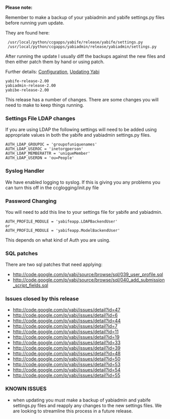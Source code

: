 **Please note:**

Remember to make a backup of your yabiadmin and yabife settings.py files before running yum update.

They are found here:

```
 /usr/local/python/ccgapps/yabife/release/yabife/settings.py
 /usr/local/python/ccgapps/yabiadmin/release/yabiadmin/settings.py

```

After running the update I usually diff the backups against the new files and then either patch them by hand or using patch.

Further details: [Configuration](Configuration.md), [Updating Yabi](Updating.md)

```
yabife-release-2.00
yabiadmin-release-2.00
yabibe-release-2.00
```

This release has a number of changes. There are some changes you will need to make to keep things running.

### Settings File LDAP changes ###
If you are using LDAP the following settings will need to be added using appropriate values in both the yabife and yabiadmin settings.py files.

```
AUTH_LDAP_GROUPOC = 'groupofuniquenames'
AUTH_LDAP_USEROC = 'inetorgperson'
AUTH_LDAP_MEMBERATTR = 'uniqueMember'
AUTH_LDAP_USERDN = 'ou=People'
```

### Syslog Handler ###
We have enabled logging to syslog. If this is giving you any problems you can turn this off in the ccglogging/init.py file

### Password Changing ###
You will need to add this line to your settings file for yabife and yabiadmin.

```
AUTH_PROFILE_MODULE = 'yabifeapp.LDAPBackendUser'
or
AUTH_PROFILE_MODULE = 'yabifeapp.ModelBackendUser'
```
This depends on what kind of Auth you are using.

### SQL patches ###
There are two sql patches that need applying:
  * http://code.google.com/p/yabi/source/browse/sql/039_user_profile.sql
  * http://code.google.com/p/yabi/source/browse/sql/040_add_submission_script_fields.sql


### Issues closed by this release ###
  * http://code.google.com/p/yabi/issues/detail?id=47
  * http://code.google.com/p/yabi/issues/detail?id=6
  * http://code.google.com/p/yabi/issues/detail?id=44
  * http://code.google.com/p/yabi/issues/detail?id=7
  * http://code.google.com/p/yabi/issues/detail?id=11
  * http://code.google.com/p/yabi/issues/detail?id=19
  * http://code.google.com/p/yabi/issues/detail?id=33
  * http://code.google.com/p/yabi/issues/detail?id=39
  * http://code.google.com/p/yabi/issues/detail?id=48
  * http://code.google.com/p/yabi/issues/detail?id=50
  * http://code.google.com/p/yabi/issues/detail?id=53
  * http://code.google.com/p/yabi/issues/detail?id=54
  * http://code.google.com/p/yabi/issues/detail?id=55



### KNOWN ISSUES ###
  * when updating you must make a backup of yabiadmin and yabife settings.py files and reapply any changes to the new settings files. We are looking to streamline this process in a future release.